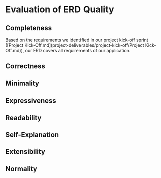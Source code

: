 # Evaluation of ERD Quality
## Completeness
Based on the requirements we identified in our project kick-off sprint ([Project Kick-Off.md](project-deliverables/project-kick-off/Project Kick-Off.md)), our ERD covers all requirements of our application.

## Correctness


## Minimality

## Expressiveness

## Readability

## Self-Explanation

## Extensibility

## Normality
